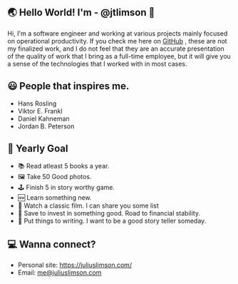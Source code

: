 ## 🌏 Hello World! I'm - @jtlimson 👋

Hi, I'm a software engineer and working at various projects mainly focused on operational productivity. If you check me here on [GitHub](https://github.com/jtlimson) , these are not my finalized work, and I do not feel that they are an accurate presentation of the quality of work that I bring as a full-time employee, but it will give you a sense of the technologies that I worked with in most cases.

## 😃 People that inspires me.
- Hans Rosling
- Viktor E. Frankl
- Daniel Kahneman
- Jordan B. Peterson

## 📅 Yearly Goal
- 📚 Read atleast 5 books a year. 
- 🖼️ Take 50 Good photos. 
- 🕹️ Finish 5 in story worthy game.
- 🆕 Learn something new. 
- 🎥 Watch a classic film. I can share you some list
- 💸 Save to invest in something good. Road to financial stability. 
- 📓 Put things to writing. I want to be a good story teller someday.

## 💻 Wanna connect? 

- Personal site: https://juliuslimson.com/
- Email: me@juliuslimson.com


<!--
**jtlimson/jtlimson** is a ✨ _special_ ✨ repository because its `README.md` (this file) appears on your GitHub profile.

Here are some ideas to get you started:

- 🔭 I’m currently working on ...
- 🌱 I’m currently learning ...
- 👯 I’m looking to collaborate on ...
- 🤔 I’m looking for help with ...
- 💬 Ask me about ...
- 📫 How to reach me: ...
- 😄 Pronouns: ...
- ⚡ Fun fact: ...
-->
